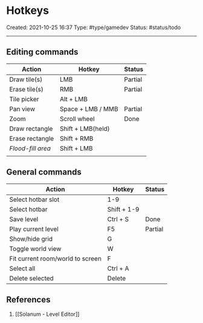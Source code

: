 # Hotkeys
Created: 2021-10-25 16:37
Type: #type/gamedev
Status: #status/todo 

---

## Editing commands
| Action            | Hotkey            | Status  |
| ----------------- | ----------------- | ------- |
| Draw tile(s)      | LMB               | Partial |
| Erase tile(s)     | RMB               | Partial |
| Tile picker       | Alt + LMB         |         |
| Pan view          | Space + LMB / MMB | Partial |
| Zoom              | Scroll wheel      | Done    | 
| Draw rectangle    | Shift + LMB(held) |         |
| Erase rectangle   | Shift + RMB       |         |
| *Flood-fill area* | Shift + LMB       |         |
|                   |                   |         |

## General commands
| Action                           | Hotkey      | Status  |
| -------------------------------- | ----------- | ------- |
| Select hotbar slot               | 1-9         |         |
| Select hotbar                    | Shift + 1-9 |         |
| Save level                       | Ctrl + S    | Done    |
| Play current level               | F5          | Partial |
| Show/hide grid                   | G           |         |
| Toggle world view                | W           |         |
| Fit current room/world to screen | F           |         |
| Select all                       | Ctrl + A    |         |
| Delete selected                  | Delete      |         |

## References
1. [[Solanum - Level Editor]]